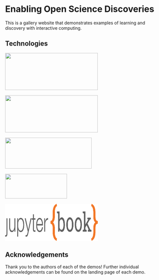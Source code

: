 # Enabling Open Science Discoveries

This is a gallery website that demonstrates examples of learning and discovery with interactive computing.

## Technologies

<a href="https://jupyter.org/"><img src="https://jupyter.org/assets/homepage/main-logo.svg" width="300" height="120"></a>

<a href="https://jupyter.org/hub"><img src="https://jupyter.org/assets/homepage/hublogo.svg" width="300" height="120"></a>

<a href="https://jupyter.org/binder"><img src="https://jupyter.org/assets/logos/binder.svg" width="280" height="100"></a>

<a href="https://mystmd.org/"><img src="https://raw.githubusercontent.com/jupyter-book/myst-theme/refs/heads/main/docs/public/logo.svg" width="200" height="80"></a>

<a href="https://next.jupyterbook.org/"><img src="https://raw.githubusercontent.com/jupyter-book/jupyter-book/refs/heads/next/docs/media/images/logo.svg" width="300" height="120"></a>

## Acknowledgements

Thank you to the authors of each of the demos! Further individual acknowledgements can be found on the landing page of each demo.

